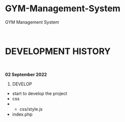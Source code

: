 # GYM-Management-System
GYM Management System


<br>

# DEVELOPMENT HISTORY

<br>

<b>02 September 2022</b>
1. DEVELOP
 - start to develop the project
 - css
 - - css/style.js
 - index.php
